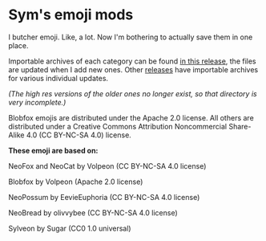 # Sym's emoji mods

I butcher emoji. Like, a lot. Now I'm bothering to actually save them in one place.

Importable archives of each category can be found [in this release](https://github.com/SymTrkl/emoji/releases/tag/importable), the files are updated when I add new ones. Other [releases](https://github.com/SymTrkl/emoji/releases) have importable archives for various individual updates.

*(The high res versions of the older ones no longer exist, so that directory is very incomplete.)*

Blobfox emojis are distributed under the Apache 2.0 license. All others are distributed under a Creative Commons Attribution Noncommercial Share-Alike 4.0 (CC BY-NC-SA 4.0) license.

**These emoji are based on:**

NeoFox and NeoCat by Volpeon (CC BY-NC-SA 4.0 license)

Blobfox by Volpeon (Apache 2.0 license)

NeoPossum by EevieEuphoria (CC BY-NC-SA 4.0 license)

NeoBread by olivvybee (CC BY-NC-SA 4.0 license)

Sylveon by Sugar (CC0 1.0 universal)
